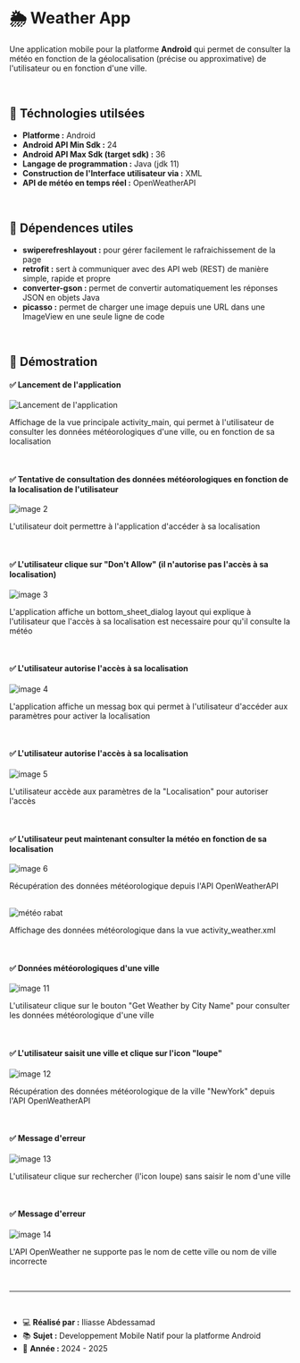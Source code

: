 <h1>🌦️ Weather App</h1>

<p>
Une application mobile pour la platforme <b>Android</b> qui permet de consulter la météo en fonction 
de la géolocalisation (précise ou approximative) de l'utilisateur ou en fonction d'une ville.
</p>

<br />

<h2>🤖 Téchnologies utilsées</h2>
<ul>
<li><b>Platforme :</b> Android</li>
<li><b>Android API Min Sdk :</b> 24</li>
<li><b>Android API Max Sdk (target sdk) :</b> 36</li>
<li><b>Langage de programmation :</b> Java (jdk 11)</li>
<li><b>Construction de l'Interface utilisateur via :</b> XML</li>
<li><b>API de météo en temps réel :</b> OpenWeatherAPI</li>
</ul>

<br />

<h2>🔌 Dépendences utiles</h2>
<ul>
<li><b>swiperefreshlayout :</b> pour gérer facilement le rafraichissement de la page</li>
<li><b>retrofit :</b> sert à communiquer avec des API web (REST) de manière simple, rapide et propre</li>
<li><b>converter-gson :</b> permet de convertir automatiquement les réponses JSON en objets Java</li>
<li><b>picasso :</b> permet de charger une image depuis une URL dans une ImageView en une seule ligne de code</li>
</ul>


<br />

<h2>🎯 Démostration</h2>

<h4>✅ Lancement de l'application</h4>
<img src="./imgs/launchApp.png" alt="Lancement de l'application" />
<p>
Affichage de la vue principale activity_main, 
qui permet à l'utilisateur de consulter les données météorologiques 
d'une ville, ou en fonction de sa localisation 
</p>

<br />
<h4>
✅ Tentative de consultation des données météorologiques en fonction de la localisation de l'utilisateur
</h4>
<img src="./imgs/screen2.png" alt="image 2" />
<p>
L'utilisateur doit permettre à l'application d'accéder à sa localisation
</p>

<br />
<h4>
✅ L'utilisateur clique sur "Don't Allow" (il n'autorise pas l'accès à sa localisation)
</h4>
<img src="./imgs/screen3.png" alt="image 3" />
<p>
L'application affiche un bottom_sheet_dialog layout qui explique à l'utilisateur que l'accès à sa localisation
 est necessaire pour qu'il consulte la météo
</p>

<br />
<h4>
✅ L'utilisateur autorise l'accès à sa localisation
</h4>
<img src="./imgs/screen4.png" alt="image 4" />
<p>
L'application affiche un messag box qui permet à l'utilisateur d'accéder aux paramètres pour activer la 
localisation 
</p>

<br />
<h4>
✅ L'utilisateur autorise l'accès à sa localisation
</h4>
<img src="./imgs/screen5.png" alt="image 5" />
<p>
L'utilisateur accède aux paramètres de la "Localisation" pour autoriser l'accès
</p>

<br />
<h4>
✅ L'utilisateur peut maintenant consulter la météo en fonction de sa localisation
</h4>
<img src="./imgs/screen6.png" alt="image 6" />
<p>
Récupération des données météorologique depuis l'API OpenWeatherAPI
</p>
<br />
<img src="./imgs/rabat.png" alt="météo rabat" />
<p>
Affichage des données météorologique dans la vue activity_weather.xml
</p>

<br />
<h4>
✅ Données météorologiques d'une ville
</h4>
<img src="./imgs/screen11.png" alt="image 11" />
<p>
L'utilisateur clique sur le bouton "Get Weather by City Name" pour consulter les données météorologique 
d'une ville
</p>

<br />
<h4>
✅ L'utilisateur saisit une ville et clique sur l'icon "loupe"
</h4>
<img src="./imgs/screen12.png" alt="image 12" />
<p>
Récupération des données météorologique de la ville "NewYork" depuis l'API OpenWeatherAPI
</p>

<br />
<h4>
✅ Message d'erreur
</h4>
<img src="./imgs/screen13.png" alt="image 13" />
<p>
L'utilisateur clique sur rechercher (l'icon loupe) sans saisir le nom d'une ville 
</p>

<br />
<h4>
✅ Message d'erreur
</h4>
<img src="./imgs/notfound.png" alt="image 14" />
<p>
L'API OpenWeather ne supporte pas le nom de cette ville ou nom de ville incorrecte
</p>

<br />
<hr />
<br />
<ul>
<li>💻 <b>Réalisé par :</b> Iliasse Abdessamad</li>
<li>📚 <b>Sujet :</b> Developpement Mobile Natif pour la platforme Android</li>
<li>📅 <b>Année : </b> 2024 - 2025</li>
</ul>
